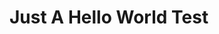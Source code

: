 [title_required]: # ('Hello "World"!')
[space_required]: # ("SPC")
[page_id_optional]: # ("")
[parent_page_id_optional]: # ("")

# Just A Hello World Test
